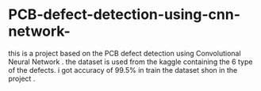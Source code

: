 # PCB-defect-detection-using-cnn-network-
this is a project based on the PCB defect detection using Convolutional Neural Network . the dataset is used from the kaggle containing the 6 type of the defects. i  got accuracy of 99.5% in train the dataset shon in the project .
